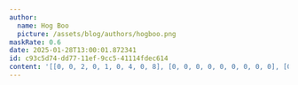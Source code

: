 ```yaml
---
author:
  name: Hog Boo
  picture: /assets/blog/authors/hogboo.png
maskRate: 0.6
date: 2025-01-28T13:00:01.872341
id: c93c5d74-dd77-11ef-9cc5-41114fdec614
content: '[[0, 0, 2, 0, 1, 0, 4, 0, 8], [0, 0, 0, 0, 0, 0, 0, 0, 0], [0, 0, 6, 5, 8, 0, 3, 0, 0], [0, 2, 9, 0, 7, 0, 0, 4, 0], [6, 0, 0, 0, 0, 0, 0, 0, 9], [4, 1, 8, 2, 9, 0, 0, 3, 0], [2, 0, 0, 3, 0, 0, 0, 1, 0], [1, 5, 0, 0, 0, 9, 2, 0, 3], [0, 6, 3, 0, 2, 0, 0, 5, 4]]'
---
```

